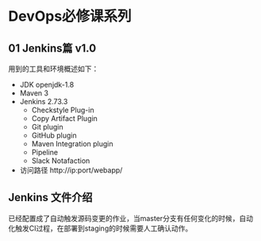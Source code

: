 # DevOps必修课系列

## 01 Jenkins篇 v1.0

用到的工具和环境概述如下：

* JDK openjdk-1.8
* Maven 3
* Jenkins 2.73.3
    * Checkstyle Plug-in
    * Copy Artifact Plugin
    * Git plugin
    * GitHub plugin
    * Maven Integration plugin
    * Pipeline
    * Slack Notafaction
* 访问路径  http://ip:port/webapp/


## Jenkins 文件介绍

已经配置成了自动触发源码变更的作业，当master分支有任何变化的时候，自动化触发CI过程，在部署到staging的时候需要人工确认动作。
